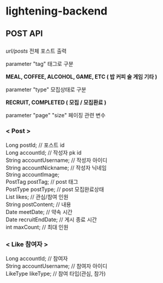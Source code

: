 # lightening-backend

## POST API

### <API URL>
  
  <em>url/posts</em> 전체 포스트 출력
  
  parameter "tag" 태그로 구분 
  
  <strong>MEAL, COFFEE, ALCOHOL, GAME, ETC ( 밥 커피 술 게임 기타 )</strong>
  
  parameter "type" 모집상태로 구분
  
  <strong>RECRUIT, COMPLETED ( 모집 / 모집환료 )</strong>
  
  parameter "page" "size" 페이징 관련 변수

### < Post >
Long postId; // 포스트 id<br>
Long accountId; // 작성자 pk id<br>
String accountUsername; // 작성자 아이디<br>
String accountNickname; // 작성자 닉네임<br>
String accountImage; <br>
PostTag postTag; // post 태그<br>
PostType postType; // post 모집완료상태<br>
List<LikeDto> likes; // 관심/참여 인원<br>
String postContent; // 내용<br>
Date meetDate; // 약속 시간<br>
Date recruitEndDate; // 게시 종료 시간<br>
int maxCount; // 최대 인원<br>
  
  
### < Like 참여자 >
Long accountId; // 참여자<br>
String accountUsername; // 참여자 아이디<br>
LikeType likeType; // 참여 타입(관심, 참가)<br>
  
